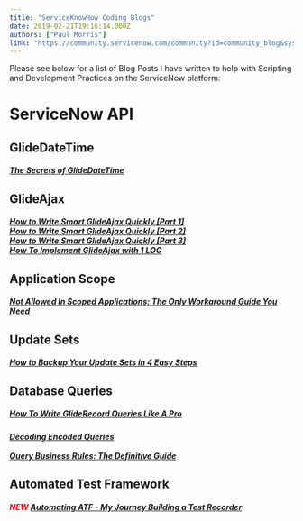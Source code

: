 ```yaml
---
title: "ServiceKnowHow Coding Blogs"
date: 2019-02-21T19:16:14.000Z
authors: ["Paul Morris"]
link: "https://community.servicenow.com/community?id=community_blog&sys_id=12d41149db7b67805129a851ca961966"
---
```

<p>Please see below for a list of Blog Posts I have written to help with Scripting and Development Practices on the ServiceNow platform:</p>
<h1>ServiceNow API</h1>
<h2>GlideDateTime</h2>
<h5><a class="ng-binding" href="https://community.servicenow.com/community?id&#61;community_blog&amp;sys_id&#61;bc0e6a2ddbd0dbc01dcaf3231f961931" rel="nofollow">The Secrets of GlideDateTime<br /></a></h5>
<h2>GlideAjax</h2>
<h5><a class="ng-binding" href="https://community.servicenow.com/community?id&#61;community_blog&amp;sys_id&#61;f8ccee25dbd0dbc01dcaf3231f961978" rel="nofollow">How to Write Smart GlideAjax Quickly [Part 1]</a><a class="ng-binding" href="https://community.servicenow.com/community?id&#61;community_blog&amp;sys_id&#61;a7e599d1db2a97400be6a345ca96192a" rel="nofollow"><br /></a><a class="ng-binding" href="https://community.servicenow.com/community?id&#61;community_blog&amp;sys_id&#61;b23deae5dbd0dbc01dcaf3231f961992" rel="nofollow">How to Write Smart GlideAjax Quickly [Part 2]</a><a class="ng-binding" href="https://community.servicenow.com/community?id&#61;community_blog&amp;sys_id&#61;a7e599d1db2a97400be6a345ca96192a" rel="nofollow"><br /></a><a class="ng-binding" href="https://community.servicenow.com/community?id&#61;community_blog&amp;sys_id&#61;53333bbddbb813404837f3231f9619d7" rel="nofollow">How to Write Smart GlideAjax Quickly [Part 3]<br /></a><a class="ng-binding" href="https://community.servicenow.com/community?id&#61;community_blog&amp;sys_id&#61;a7e599d1db2a97400be6a345ca96192a" rel="nofollow">How To Implement GlideAjax with 1 LOC</a></h5>
<h2>Application Scope</h2>
<h5><a href="https://community.servicenow.com/community?id&#61;community_blog&amp;sys_id&#61;72b0f06adb3d33801cd8a345ca96194d" rel="nofollow">Not Allowed In Scoped Applications: The Only Workaround Guide You Need</a></h5>
<h2>Update Sets</h2>
<h5><a class="ng-binding" href="https://community.servicenow.com/community?id&#61;community_blog&amp;sys_id&#61;1c223270dbed1fc07b337a9e0f961974" rel="nofollow">How to Backup Your Update Sets in 4 Easy Steps</a></h5>
<h2>Database Queries</h2>
<h5><a class="ng-binding" href="https://community.servicenow.com/community?id&#61;community_blog&amp;sys_id&#61;a7e599d1db2a97400be6a345ca96192a" rel="nofollow">How To Write GlideRecord Queries Like A Pro<br /></a></h5>
<h5><a href="https://community.servicenow.com/community?id&#61;community_blog&amp;sys_id&#61;cfd850dbdbb36f00fece0b55ca9619f4" rel="nofollow">Decoding Encoded Queries<br /><br /></a><span style="color: #ff0000;"><a href="https://community.servicenow.com/community?id&#61;community_blog&amp;sys_id&#61;240af05ddb010cd44819fb24399619ca" target="_blank" rel="noopener noreferrer nofollow">Query Business Rules: The Definitive Guide</a></span></h5>
<h2>Automated Test Framework</h2>
<h5><span style="color: #ff0000;">NEW</span> <a href="https://community.servicenow.com/community?id&#61;community_blog&amp;sys_id&#61;a4398aea1bb20c18fff162c4bd4bcbc8" target="_blank" rel="noopener noreferrer nofollow">Automating ATF - My Journey Building a Test Recorder</a></h5>
<h3> </h3>